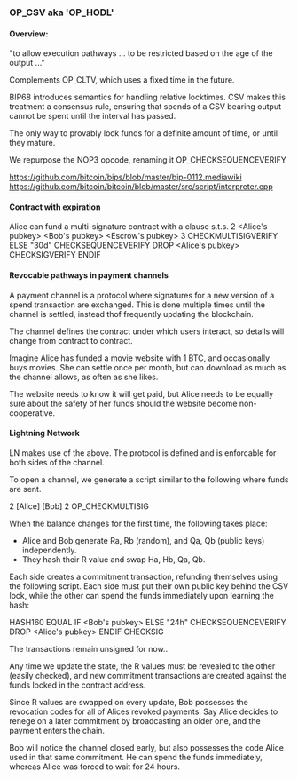 ### OP_CSV aka 'OP_HODL'

#### Overview:
"to allow execution pathways ... to be restricted based on the age of the output ..."

Complements OP_CLTV, which uses a fixed time in the future.

BIP68 introduces semantics for handling relative locktimes. 
CSV makes this treatment a consensus rule, ensuring that
spends of a CSV bearing output cannot be spent until the 
interval has passed. 

The only way to provably lock funds for a definite amount of time,
 or until they mature.

We repurpose the NOP3 opcode, renaming it OP_CHECKSEQUENCEVERIFY

https://github.com/bitcoin/bips/blob/master/bip-0112.mediawiki
https://github.com/bitcoin/bitcoin/blob/master/src/script/interpreter.cpp

#### Contract with expiration

Alice can fund a multi-signature contract with a clause s.t.s. 
        2 <Alice's pubkey> <Bob's pubkey> <Escrow's pubkey> 3 CHECKMULTISIGVERIFY
    ELSE
        "30d" CHECKSEQUENCEVERIFY DROP
        <Alice's pubkey> CHECKSIGVERIFY
    ENDIF

#### Revocable pathways in payment channels

  A payment channel is a protocol where signatures for a new version of a spend transaction are exchanged. 
  This is done multiple times until the channel is settled, instead thof frequently updating the blockchain. 
 
  The channel defines the contract under which users interact, so details will change from contract to contract. 
  
  Imagine Alice has funded a movie website with 1 BTC, and occasionally buys movies. 
  She can settle once per month, but can download as much as the channel allows, as often as she likes.  
   
  The website needs to know it will get paid, but Alice needs to be equally sure about the safety of her funds
  should the website become non-cooperative. 

#### Lightning Network

 LN makes use of the above. The protocol is defined and is enforcable for both sides of the channel. 
  
  To open a channel, we generate a script similar to the following where funds are sent. 
  
  2 [Alice] [Bob] 2 OP_CHECKMULTISIG
  
  When the balance changes for the first time, the following takes place: 
   -  Alice and Bob generate Ra, Rb (random), and Qa, Qb (public keys) independently.
   -  They hash their R value and swap Ha, Hb, Qa, Qb. 
  
  Each side creates a commitment transaction, refunding themselves using the following script.
  Each side must put their own public key behind the CSV lock, while the other can spend the funds 
  immediately upon learning the hash: 
  
   HASH160 <revokehash> EQUAL
      IF
          <Bob's pubkey>
      ELSE
          "24h" CHECKSEQUENCEVERIFY DROP
          <Alice's pubkey>
      ENDIF
      CHECKSIG
      
  The transactions remain unsigned for now.. 
      
  Any time we update the state, the R values must be revealed to the other (easily checked),
  and new commitment transactions are created against the funds locked in the contract address. 
  
  Since R values are swapped on every update, Bob possesses the revocation codes for all
  of Alices revoked payments. Say Alice decides to renege on a later commitment by broadcasting an 
  older one, and the payment enters the chain. 
  
  Bob will notice the channel closed early, but also possesses the code Alice used in that same commitment. 
  He can spend the funds immediately, whereas Alice was forced to wait for 24 hours. 
  